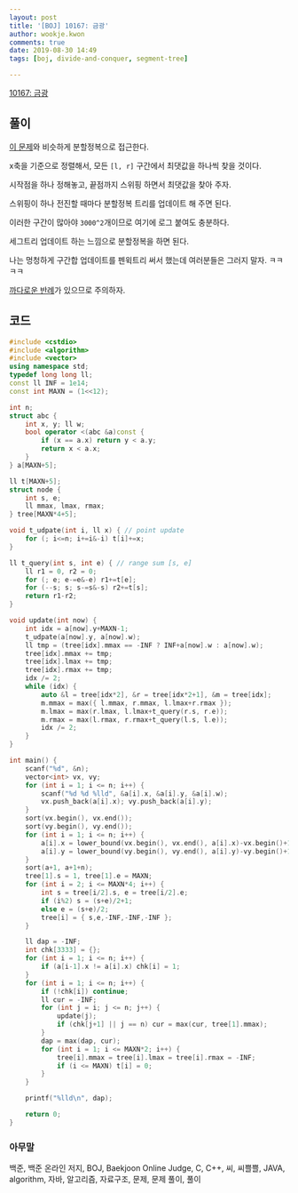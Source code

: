 ```yaml
---
layout: post
title: '[BOJ] 10167: 금광'
author: wookje.kwon
comments: true
date: 2019-08-30 14:49
tags: [boj, divide-and-conquer, segment-tree]

---
```


[10167: 금광](https://www.acmicpc.net/problem/10167)  

## 풀이

[이 문제](http://wookje.dance/2019/08/29/boj-16993/)와 비슷하게 분할정복으로 접근한다.

x축을 기준으로 정렬해서, 모든 `[l, r]` 구간에서 최댓값을 하나씩 찾을 것이다.

시작점을 하나 정해놓고, 끝점까지 스위핑 하면서 최댓값을 찾아 주자.

스위핑이 하나 전진할 때마다 분할정복 트리를 업데이트 해 주면 된다.

이러한 구간이 많아야 `3000^2`개이므로 여기에 로그 붙여도 충분하다.

세그트리 업데이트 하는 느낌으로 분할정복을 하면 된다.

나는 멍청하게 구간합 업데이트를 펜윅트리 써서 했는데 여러분들은 그러지 말자. ㅋㅋㅋㅋ

[까다로운 반례](https://www.acmicpc.net/board/view/4498)가 있으므로 주의하자.


## 코드

```cpp
#include <cstdio>
#include <algorithm>
#include <vector>
using namespace std;
typedef long long ll;
const ll INF = 1e14;
const int MAXN = (1<<12);

int n;
struct abc {
    int x, y; ll w;
    bool operator <(abc &a)const {
        if (x == a.x) return y < a.y;
        return x < a.x;
    }
} a[MAXN+5];

ll t[MAXN+5];
struct node {
    int s, e;
    ll mmax, lmax, rmax;
} tree[MAXN*4+5];

void t_udpate(int i, ll x) { // point update
    for (; i<=n; i+=i&-i) t[i]+=x;
}

ll t_query(int s, int e) { // range sum [s, e]
    ll r1 = 0, r2 = 0;
    for (; e; e-=e&-e) r1+=t[e];
    for (--s; s; s-=s&-s) r2+=t[s];
    return r1-r2;
}

void update(int now) {
    int idx = a[now].y+MAXN-1;
    t_udpate(a[now].y, a[now].w);
    ll tmp = (tree[idx].mmax == -INF ? INF+a[now].w : a[now].w);
    tree[idx].mmax += tmp;
    tree[idx].lmax += tmp;
    tree[idx].rmax += tmp;
    idx /= 2;
    while (idx) {
        auto &l = tree[idx*2], &r = tree[idx*2+1], &m = tree[idx];
        m.mmax = max({ l.mmax, r.mmax, l.lmax+r.rmax });
        m.lmax = max(r.lmax, l.lmax+t_query(r.s, r.e));
        m.rmax = max(l.rmax, r.rmax+t_query(l.s, l.e));
        idx /= 2;
    }
}

int main() {
    scanf("%d", &n);
    vector<int> vx, vy;
    for (int i = 1; i <= n; i++) {
        scanf("%d %d %lld", &a[i].x, &a[i].y, &a[i].w);
        vx.push_back(a[i].x); vy.push_back(a[i].y);
    }
    sort(vx.begin(), vx.end());
    sort(vy.begin(), vy.end());
    for (int i = 1; i <= n; i++) {
        a[i].x = lower_bound(vx.begin(), vx.end(), a[i].x)-vx.begin()+1;
        a[i].y = lower_bound(vy.begin(), vy.end(), a[i].y)-vy.begin()+1;
    }
    sort(a+1, a+1+n);
    tree[1].s = 1, tree[1].e = MAXN;
    for (int i = 2; i <= MAXN*4; i++) {
        int s = tree[i/2].s, e = tree[i/2].e;
        if (i%2) s = (s+e)/2+1;
        else e = (s+e)/2;
        tree[i] = { s,e,-INF,-INF,-INF };
    }

    ll dap = -INF;
    int chk[3333] = {};
    for (int i = 1; i <= n; i++) {
        if (a[i-1].x != a[i].x) chk[i] = 1;
    }
    for (int i = 1; i <= n; i++) {
        if (!chk[i]) continue;
        ll cur = -INF;
        for (int j = i; j <= n; j++) {
            update(j);
            if (chk[j+1] || j == n) cur = max(cur, tree[1].mmax);
        }
        dap = max(dap, cur);
        for (int i = 1; i <= MAXN*2; i++) {
            tree[i].mmax = tree[i].lmax = tree[i].rmax = -INF;
            if (i <= MAXN) t[i] = 0;
        }
    }

    printf("%lld\n", dap);

    return 0;
}
```  

### 아무말  
백준, 백준 온라인 저지, BOJ, Baekjoon Online Judge, C, C++, 씨, 씨쁠쁠, JAVA, algorithm, 자바, 알고리즘, 자료구조, 문제, 문제 풀이, 풀이
